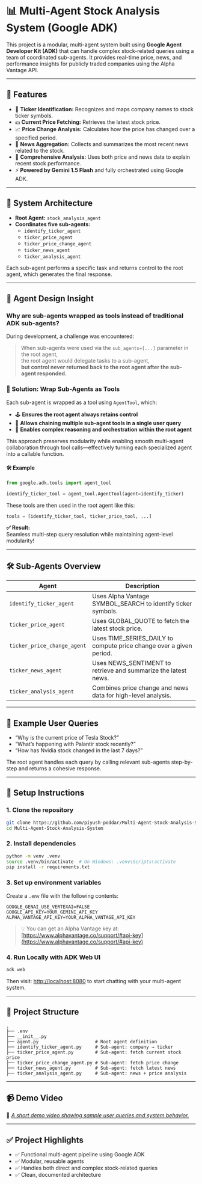 # 📊 Multi-Agent Stock Analysis System (Google ADK)

This project is a modular, multi-agent system built using **Google Agent Developer Kit (ADK)** that can handle complex stock-related queries using a team of coordinated sub-agents. It provides real-time price, news, and performance insights for publicly traded companies using the Alpha Vantage API.

---

## 🚀 Features

- 🔎 **Ticker Identification:** Recognizes and maps company names to stock ticker symbols.
- 💵 **Current Price Fetching:** Retrieves the latest stock price.
- 📈 **Price Change Analysis:** Calculates how the price has changed over a specified period.
- 📰 **News Aggregation:** Collects and summarizes the most recent news related to the stock.
- 🧠 **Comprehensive Analysis:** Uses both price and news data to explain recent stock performance.
- ⚡ **Powered by Gemini 1.5 Flash** and fully orchestrated using Google ADK.

---

## 🧠 System Architecture

- **Root Agent:** `stock_analysis_agent`
- **Coordinates five sub-agents:**
  - `identify_ticker_agent`
  - `ticker_price_agent`
  - `ticker_price_change_agent`
  - `ticker_news_agent`
  - `ticker_analysis_agent`

Each sub-agent performs a specific task and returns control to the root agent, which generates the final response.

---

## 🧠 Agent Design Insight

### Why are sub-agents wrapped as tools instead of traditional ADK sub-agents?

During development, a challenge was encountered:

> When sub-agents were used via the `sub_agents=[...]` parameter in the root agent,  
> the root agent would delegate tasks to a sub-agent,  
> **but control never returned back to the root agent after the sub-agent responded.**

### 🚀 Solution: Wrap Sub-Agents as Tools

Each sub-agent is wrapped as a tool using `AgentTool`, which:

- 🕹️ **Ensures the root agent always retains control**
- 🔗 **Allows chaining multiple sub-agent tools in a single user query**
- 🧩 **Enables complex reasoning and orchestration within the root agent**

This approach preserves modularity while enabling smooth multi-agent collaboration through tool calls—effectively turning each specialized agent into a callable function.

#### 🛠️ Example

```python
from google.adk.tools import agent_tool

identify_ticker_tool = agent_tool.AgentTool(agent=identify_ticker)
```

These tools are then used in the root agent like this:

```python
tools = [identify_ticker_tool, ticker_price_tool, ...]
```

**✅ Result:**  
Seamless multi-step query resolution while maintaining agent-level modularity!

---

## 🛠️ Sub-Agents Overview

| Agent                    | Description                                                         |
|--------------------------|---------------------------------------------------------------------|
| `identify_ticker_agent`  | Uses Alpha Vantage SYMBOL_SEARCH to identify ticker symbols.         |
| `ticker_price_agent`     | Uses GLOBAL_QUOTE to fetch the latest stock price.                   |
| `ticker_price_change_agent` | Uses TIME_SERIES_DAILY to compute price change over a given period.|
| `ticker_news_agent`      | Uses NEWS_SENTIMENT to retrieve and summarize the latest news.       |
| `ticker_analysis_agent`  | Combines price change and news data for high-level analysis.         |

---

## 🧪 Example User Queries

- “Why is the current price of Tesla Stock?”
- “What’s happening with Palantir stock recently?”
- “How has Nvidia stock changed in the last 7 days?”

The root agent handles each query by calling relevant sub-agents step-by-step and returns a cohesive response.

---

## 🔧 Setup Instructions

### 1. Clone the repository

```bash
git clone https://github.com/piyush-poddar/Multi-Agent-Stock-Analysis-System.git
cd Multi-Agent-Stock-Analysis-System
```

### 2. Install dependencies

```bash
python -m venv .venv
source .venv/bin/activate  # On Windows: .venv\Scripts\activate
pip install -r requirements.txt
```

### 3. Set up environment variables

Create a `.env` file with the following contents:

```env
GOOGLE_GENAI_USE_VERTEXAI=FALSE
GOOGLE_API_KEY=YOUR_GEMINI_API_KEY
ALPHA_VANTAGE_API_KEY=YOUR_ALPHA_VANTAGE_API_KEY
```

> 💡 You can get an Alpha Vantage key at: [https://www.alphavantage.co/support/#api-key](https://www.alphavantage.co/support/#api-key)

### 4. Run Locally with ADK Web UI

```bash
adk web
```

Then visit: [http://localhost:8080](http://localhost:8080) to start chatting with your multi-agent system.

---

## 📁 Project Structure

```
.
├── .env
├── __init__.py
├── agent.py                     # Root agent definition
├── identify_ticker_agent.py     # Sub-agent: company → ticker
├── ticker_price_agent.py        # Sub-agent: fetch current stock price
├── ticker_price_change_agent.py # Sub-agent: fetch price change
├── ticker_news_agent.py         # Sub-agent: fetch latest news
├── ticker_analysis_agent.py     # Sub-agent: news + price analysis
```

---

## 📹 Demo Video

🎥 [*A short demo video showing sample user queries and system behavior.*](https://drive.google.com/file/d/1AqYQ4f2EWmKlsw8WBOazv4GGWS2e0fQb/view?usp=sharing)

---

## ✅ Project Highlights

- ✅ Functional multi-agent pipeline using Google ADK
- ✅ Modular, reusable agents
- ✅ Handles both direct and complex stock-related queries
- ✅ Clean, documented architecture